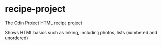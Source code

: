 # recipe-project
The Odin Project HTML recipe project

Shows HTML basics such as linking, including photos, lists (numbered and unordered)
